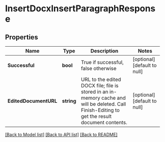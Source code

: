 # InsertDocxInsertParagraphResponse

## Properties
Name | Type | Description | Notes
------------ | ------------- | ------------- | -------------
**Successful** | **bool** | True if successful, false otherwise | [optional] [default to null]
**EditedDocumentURL** | **string** | URL to the edited DOCX file; file is stored in an in-memory cache and will be deleted.  Call Finish-Editing to get the result document contents. | [optional] [default to null]

[[Back to Model list]](../README.md#documentation-for-models) [[Back to API list]](../README.md#documentation-for-api-endpoints) [[Back to README]](../README.md)


